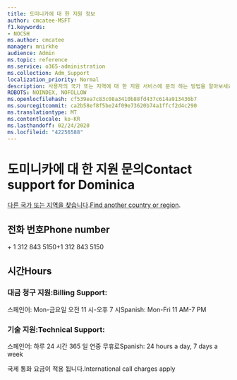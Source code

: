 ```yaml
---
title: 도미니카에 대 한 지원 정보
author: cmcatee-MSFT
f1.keywords:
- NOCSH
ms.author: cmcatee
manager: mnirkhe
audience: Admin
ms.topic: reference
ms.service: o365-administration
ms.collection: Adm_Support
localization_priority: Normal
description: 사용자의 국가 또는 지역에 대 한 지원 서비스에 문의 하는 방법을 알아보세요.
ROBOTS: NOINDEX, NOFOLLOW
ms.openlocfilehash: cf539ea7c83c08a3410b88fd437c614a913436b7
ms.sourcegitcommit: ca2b58ef8f5be24f09e73620b74a1ffcf2d4c290
ms.translationtype: MT
ms.contentlocale: ko-KR
ms.lasthandoff: 02/24/2020
ms.locfileid: "42256588"
---
```

# <a name="contact-support-for-dominica"></a><span data-ttu-id="ce1f9-103">도미니카에 대 한 지원 문의</span><span class="sxs-lookup"><span data-stu-id="ce1f9-103">Contact support for Dominica</span></span>

<span data-ttu-id="ce1f9-104">[다른 국가 또는 지역을 찾습니다](../contact-support-for-business-products.md).</span><span class="sxs-lookup"><span data-stu-id="ce1f9-104">[Find another country or region](../contact-support-for-business-products.md).</span></span>

## <a name="phone-number"></a><span data-ttu-id="ce1f9-105">전화 번호</span><span class="sxs-lookup"><span data-stu-id="ce1f9-105">Phone number</span></span>
<span data-ttu-id="ce1f9-106">+ 1 312 843 5150</span><span class="sxs-lookup"><span data-stu-id="ce1f9-106">+1 312 843 5150</span></span>

## <a name="hours"></a><span data-ttu-id="ce1f9-107">시간</span><span class="sxs-lookup"><span data-stu-id="ce1f9-107">Hours</span></span>
### <a name="billing-support"></a><span data-ttu-id="ce1f9-108">대금 청구 지원:</span><span class="sxs-lookup"><span data-stu-id="ce1f9-108">Billing Support:</span></span>

<span data-ttu-id="ce1f9-109">스페인어: Mon-금요일 오전 11 시-오후 7 시</span><span class="sxs-lookup"><span data-stu-id="ce1f9-109">Spanish: Mon-Fri 11 AM-7 PM</span></span>

### <a name="technical-support"></a><span data-ttu-id="ce1f9-110">기술 지원:</span><span class="sxs-lookup"><span data-stu-id="ce1f9-110">Technical Support:</span></span>

<span data-ttu-id="ce1f9-111">스페인어: 하루 24 시간 365 일 연중 무휴로</span><span class="sxs-lookup"><span data-stu-id="ce1f9-111">Spanish: 24 hours a day, 7 days a week</span></span>

<span data-ttu-id="ce1f9-112">국제 통화 요금이 적용 됩니다.</span><span class="sxs-lookup"><span data-stu-id="ce1f9-112">International call charges apply</span></span>